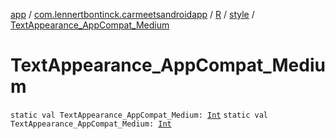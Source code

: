[app](../../../index.md) / [com.lennertbontinck.carmeetsandroidapp](../../index.md) / [R](../index.md) / [style](index.md) / [TextAppearance_AppCompat_Medium](./-text-appearance_-app-compat_-medium.md)

# TextAppearance_AppCompat_Medium

`static val TextAppearance_AppCompat_Medium: `[`Int`](https://kotlinlang.org/api/latest/jvm/stdlib/kotlin/-int/index.html)
`static val TextAppearance_AppCompat_Medium: `[`Int`](https://kotlinlang.org/api/latest/jvm/stdlib/kotlin/-int/index.html)